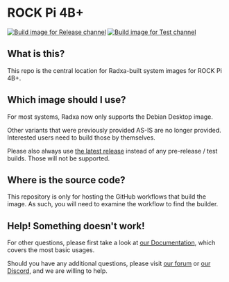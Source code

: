 # ROCK Pi 4B+
[![Build image for Release channel](https://github.com/radxa-build/rock-pi-4b-plus/actions/workflows/build.yaml/badge.svg)](https://github.com/radxa-build/rock-pi-4b-plus/actions/workflows/build.yaml) [![Build image for Test channel](https://github.com/radxa-build/rock-pi-4b-plus/actions/workflows/test.yaml/badge.svg)](https://github.com/radxa-build/rock-pi-4b-plus/actions/workflows/test.yaml)

## What is this?

This repo is the central location for Radxa-built system images for ROCK Pi 4B+.

## Which image should I use?

For most systems, Radxa now only supports the Debian Desktop image.

Other variants that were previously provided AS-IS are no longer provided. Interested users need to build those by themselves.

Please also always use [the latest release](https://github.com/radxa-build/rock-pi-4b-plus/releases/latest) instead of any pre-release / test builds. Those will not be supported.

## Where is the source code?

This repository is only for hosting the GitHub workflows that build the image. As such, you will need to examine the workflow to find the builder.

## Help! Something doesn't work!

For other questions, please first take a look at [our Documentation](https://docs.radxa.com), which covers the most basic usages.

Should you have any additional questions, please visit [our forum](https://forum.radxa.com/) or [our Discord](https://rock.sh/go), and we are willing to help.

